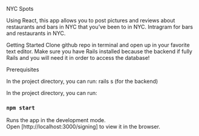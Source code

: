 NYC Spots 

Using React, this app allows you to post pictures and reviews about restaurants and bars in NYC that you’ve been to in NYC. Intragram for bars and restaurants in NYC.

Getting Started
Clone github repo in terminal and open up in your favorite text editor. Make sure you have Rails installed because the backend if fully Rails and you will need it in order to access the database!

Prerequisites

In the project directory, you can run: rails s (for the backend)


In the project directory, you can run:

### `npm start`

Runs the app in the development mode.<br>
Open [http://localhost:3000/signing] to view it in the browser.

